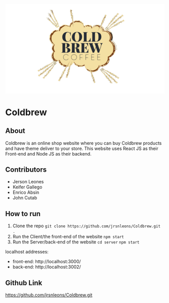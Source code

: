 ![Coldbrew-logo](public/logo.png "Coldbrew")

# Coldbrew

## About
Coldbrew is an online shop website where you can buy Coldbrew products and have theme deliver to your store. This website uses React JS as their Front-end and Node JS as their backend.

## Contributors
- Jerson Leones
- Keifer Gallego
- Enrico Absin 
- John Cutab

## How to run

1. Clone the repo
   `git clone https://github.com/jrsnleons/Coldbrew.git .`
2. Run the Client/the front-end of the website
   `npm start`
3. Run the Server/back-end of the website
   `cd server`
   `npm start`

localhost addresses:
- front-end: http://localhost:3000/ 
- back-end: http://localhost:3002/ 
## Github Link
https://github.com/jrsnleons/Coldbrew.git